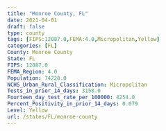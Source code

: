 ```yaml
---
title: "Monroe County, FL"
date: 2021-04-01
draft: false
type: county
tags: [FIPS:12087.0,FEMA:4.0,Micropolitan,Yellow]
categories: [FL]
County: Monroe County
State: FL
FIPS: 12087.0
FEMA_Region: 4.0
Population: 74228.0
NCHS_Urban_Rural_Classification: Micropolitan
Tests_in_prior_14_days: 3158.0
Fourteen_day_test_rate_per_100000: 4254.0
Percent_Positivity_in_prior_14_days: 0.079
Level: Yellow
url: /states/FL/monroe-county
---
```



